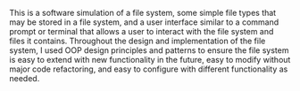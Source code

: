 This is a software simulation of a file system, some simple file types that may be stored in a file system, 
and a user interface similar to a command prompt or terminal that allows a user to interact with the file 
system and files it contains. Throughout the design and implementation of the file system, I used OOP design 
principles and patterns to ensure the file system is easy to extend with new functionality in the future, 
easy to modify without major code refactoring, and easy to configure with different functionality as needed. 
